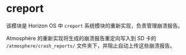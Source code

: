 # creport
该模块是 Horizon OS 中 `creport` 系统模块的重新实现，负责管理崩溃报告。

Atmosphère 的重新实现将生成的崩溃报告重定向写入到 SD 卡的 `/atmosphere/crash_reports/` 文件夹下，并阻止自动上传这些崩溃报告。
